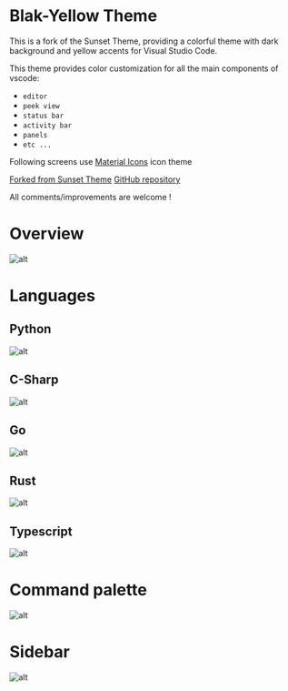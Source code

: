 # Blak-Yellow Theme

This is a fork of the Sunset Theme, providing a colorful theme with dark background and yellow accents for Visual Studio Code.

This theme provides color customization for all the main components of vscode:
* `editor`
* `peek view`
* `status bar`
* `activity bar`
* `panels`
* `etc ...`

Following screens use [Material Icons](https://marketplace.visualstudio.com/items?itemName=PKief.material-icon-theme) icon theme

[Forked from Sunset Theme](https://github.com/Swiiip/sunset-theme-vscode.git)
[GitHub repository](https://github.com/azakharchenko-msol/by-theme-vscode)

All comments/improvements are welcome !

# Overview
![alt](https://raw.githubusercontent.com/Swiiip/sunset-theme-vscode/master/images/general.png)

# Languages
## Python
![alt](https://raw.githubusercontent.com/Swiiip/sunset-theme-vscode/master/images/python.png)
## C-Sharp
![alt](https://raw.githubusercontent.com/Swiiip/sunset-theme-vscode/master/images/csharp.png)
## Go
![alt](https://raw.githubusercontent.com/Swiiip/sunset-theme-vscode/master/images/go.png)
## Rust
![alt](https://raw.githubusercontent.com/Swiiip/sunset-theme-vscode/master/images/rust.png)
## Typescript
![alt](https://raw.githubusercontent.com/Swiiip/sunset-theme-vscode/master/images/typescript.png)

# Command palette
![alt](https://raw.githubusercontent.com/Swiiip/sunset-theme-vscode/master/images/ctrlp.png)

# Sidebar
![alt](https://raw.githubusercontent.com/Swiiip/sunset-theme-vscode/master/images/sidebar.png)
